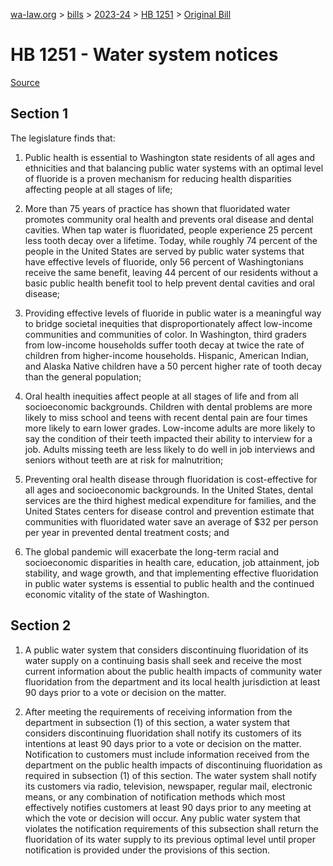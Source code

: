 [wa-law.org](/) > [bills](/bills/) > [2023-24](/bills/2023-24) > [HB 1251](/bills/2023-24/hb/1251/) > [Original Bill](/bills/2023-24/hb/1251/1/)

# HB 1251 - Water system notices

[Source](http://lawfilesext.leg.wa.gov/biennium/2023-24/Pdf/Bills/House%20Bills/1251.pdf)

## Section 1
The legislature finds that:

1. Public health is essential to Washington state residents of all ages and ethnicities and that balancing public water systems with an optimal level of fluoride is a proven mechanism for reducing health disparities affecting people at all stages of life;

2. More than 75 years of practice has shown that fluoridated water promotes community oral health and prevents oral disease and dental cavities. When tap water is fluoridated, people experience 25 percent less tooth decay over a lifetime. Today, while roughly 74 percent of the people in the United States are served by public water systems that have effective levels of fluoride, only 56 percent of Washingtonians receive the same benefit, leaving 44 percent of our residents without a basic public health benefit tool to help prevent dental cavities and oral disease;

3. Providing effective levels of fluoride in public water is a meaningful way to bridge societal inequities that disproportionately affect low-income communities and communities of color. In Washington, third graders from low-income households suffer tooth decay at twice the rate of children from higher-income households. Hispanic, American Indian, and Alaska Native children have a 50 percent higher rate of tooth decay than the general population;

4. Oral health inequities affect people at all stages of life and from all socioeconomic backgrounds. Children with dental problems are more likely to miss school and teens with recent dental pain are four times more likely to earn lower grades. Low-income adults are more likely to say the condition of their teeth impacted their ability to interview for a job. Adults missing teeth are less likely to do well in job interviews and seniors without teeth are at risk for malnutrition;

5. Preventing oral health disease through fluoridation is cost-effective for all ages and socioeconomic backgrounds. In the United States, dental services are the third highest medical expenditure for families, and the United States centers for disease control and prevention estimate that communities with fluoridated water save an average of $32 per person per year in prevented dental treatment costs; and

6. The global pandemic will exacerbate the long-term racial and socioeconomic disparities in health care, education, job attainment, job stability, and wage growth, and that implementing effective fluoridation in public water systems is essential to public health and the continued economic vitality of the state of Washington.

## Section 2
1. A public water system that considers discontinuing fluoridation of its water supply on a continuing basis shall seek and receive the most current information about the public health impacts of community water fluoridation from the department and its local health jurisdiction at least 90 days prior to a vote or decision on the matter.

2. After meeting the requirements of receiving information from the department in subsection (1) of this section, a water system that considers discontinuing fluoridation shall notify its customers of its intentions at least 90 days prior to a vote or decision on the matter. Notification to customers must include information received from the department on the public health impacts of discontinuing fluoridation as required in subsection (1) of this section. The water system shall notify its customers via radio, television, newspaper, regular mail, electronic means, or any combination of notification methods which most effectively notifies customers at least 90 days prior to any meeting at which the vote or decision will occur. Any public water system that violates the notification requirements of this subsection shall return the fluoridation of its water supply to its previous optimal level until proper notification is provided under the provisions of this section.
